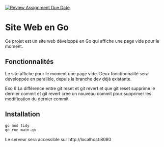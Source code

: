 [![Review Assignment Due Date](https://classroom.github.com/assets/deadline-readme-button-22041afd0340ce965d47ae6ef1cefeee28c7c493a6346c4f15d667ab976d596c.svg)](https://classroom.github.com/a/Kqm1gA2H)
# Site Web en Go

Ce projet est un site web développé en Go qui affiche une page vide pour le moment. 

## Fonctionnalités

Le site affiche pour le moment une page vide. Deux fonctionnalité sera développée en parallèle, depuis la branche dev déjà existante.

Exo 6
La différence entre git reset et git revert et que git reset supprime le dernier commit et git revert crée un nouveau commit pour supprimer les modification du dernier commit
## Installation

```bash
go mod tidy
go run main.go
```

Le serveur sera accessible sur http://localhost:8080
